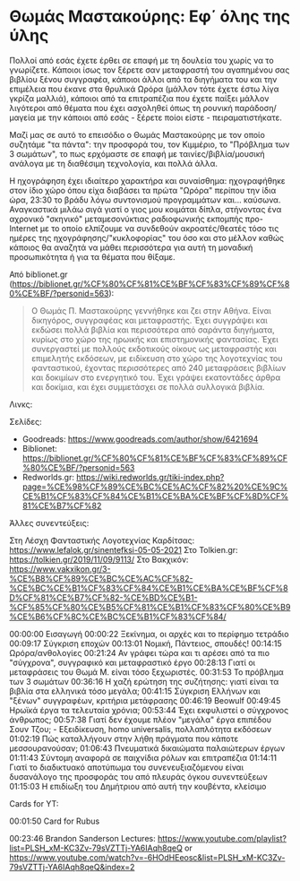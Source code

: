# Θωμάς Μαστακούρης: Eφ΄ όλης της ύλης

Πολλοί από εσάς έχετε έρθει σε επαφή με τη δουλεία του χωρίς να το γνωρίζετε. Κάποιοι ίσως τον ξέρετε σαν μεταφραστή του αγαπημένου σας βιβλίου ξένου συγγραφέα, κάποιοι άλλοι από τα διηγήματα του και την επιμέλεια που έκανε στα θρυλικά Ωρόρα (μάλλον τότε έχετε έστω λίγα γκρίζα μαλλιά), κάποιοι από τα επιτραπέζια που έχετε παίξει μάλλον λιγότεροι από θέματα που έχει ασχοληθεί όπως τη ρουνική παράδοση/μαγεία με την κάποιοι από εσάς - ξέρετε ποίοι είστε - πειραματιστήκατε.

Μαζί μας σε αυτό το επεισόδιο ο Θωμάς Μαστακούρης με τον οποίο συζητάμε "τα πάντα": την προσφορά του, τον Κιμμέριο, το "Πρόβλημα των 3 σωμάτων", το πως ερχόμαστε σε επαφή με ταινίες/βιβλία/μουσική ανάλογα με τη διαθέσιμη τεχνολογία, και πολλά άλλα.

Η ηχογράφηση έχει ιδιαίτερο χαρακτήρα και συναίσθημα: ηχογραφήθηκε στον ίδιο χώρο όπου είχα διαβάσει τα πρώτα "Ωρόρα" περίπου την ίδια ώρα, 23:30 το βράδυ λόγω συντονισμού προγραμμάτων και… καύσωνα. Αναγκαστικά μιλάω σιγά γιατί ο γιος μου κοιμάται δίπλα, στήνοντας ένα αχρονικό "σκηνικό" μεταμεσονύκτιας ραδιοφωνικής εκπομπής προ-Internet με το οποίο ελπίζουμε να συνδεθούν ακροατές/θεατές τόσο τις ημέρες της ηχογράφησης/"κυκλοφορίας" του όσο και στο μέλλον καθώς κάποιος θα αναζητά να μάθει περισσότερα για αυτή τη μοναδική προσωπικότητα ή για τα θέματα που θίξαμε.

Από biblionet.gr (https://biblionet.gr/%CF%80%CF%81%CE%BF%CF%83%CF%89%CF%80%CE%BF/?personid=563):

> Ο Θωμάς Π. Μαστακούρης γεννήθηκε και ζει στην Αθήνα. Είναι δικηγόρος, συγγραφέας και μεταφραστής. Έχει συγγράψει και εκδώσει πολλά βιβλία και περισσότερα από σαράντα διηγήματα, κυρίως στο χώρο της ηρωικής και επιστημονικής φαντασίας. Έχει συνεργαστεί με πολλούς εκδοτικούς οίκους ως μεταφραστής και επιμελητής εκδόσεων, με ειδίκευση στο χώρο της λογοτεχνίας του φανταστικού, έχοντας περισσότερες από 240 μεταφράσεις βιβλίων και δοκιμίων στο ενεργητικό του. Έχει γράψει εκατοντάδες άρθρα και δοκίμια, και έχει συμμετάσχει σε πολλά συλλογικά βιβλία.

Λινκς:

Σελίδες:

- Goodreads: <https://www.goodreads.com/author/show/6421694>
- Biblionet: <https://biblionet.gr/%CF%80%CF%81%CE%BF%CF%83%CF%89%CF%80%CE%BF/?personid=563>
- Redworlds.gr: <https://wiki.redworlds.gr/tiki-index.php?page=%CE%98%CF%89%CE%BC%CE%AC%CF%82%20%CE%9C%CE%B1%CF%83%CF%84%CE%B1%CE%BA%CE%BF%CF%8D%CF%81%CE%B7%CF%82>

Άλλες συνεντεύξεις:

Στη Λέσχη Φανταστικής Λογοτεχνίας Καρδίτσας: <https://www.lefalok.gr/sinentefksi-05-05-2021>
Στο Tolkien.gr: <https://tolkien.gr/2019/11/09/9113/>
Στο Βακχικόν: <https://www.vakxikon.gr/3-%CE%B8%CF%89%CE%BC%CE%AC%CF%82-%CE%BC%CE%B1%CF%83%CF%84%CE%B1%CE%BA%CE%BF%CF%8D%CF%81%CE%B7%CF%82-%CE%BD%CE%B1-%CF%85%CF%80%CE%B5%CF%81%CE%B1%CF%83%CF%80%CE%B9%CE%B6%CF%8C%CE%BC%CE%B1%CF%83%CF%84/>

00:00:00 Εισαγωγή
00:00:22 Ξεκίνημα, οι αρχές και το περίφημο τετράδιο
00:09:17 Σύγκριση εποχών
00:13:01 Νομική, Πάντειος, σπουδές!
00:14:15 Ωρόρα/ανθολογίες
00:21:24 Αν γράφει τώρα και τι αρέσει από τα πιο "σύγχρονα", συγγραφικό και μεταφραστικό έργο
00:28:13 Γιατί οι μεταφράσεις του Θωμά Μ. είναι τόσο ξεχωριστές.
00:31:53 Το πρόβλημα των 3 σωμάτων
00:36:16 Η χαζή ερώτηση της συζήτησης: γιατί είναι τα βιβλία στα ελληνικά τόσο μεγάλα;
00:41:15 Σύγκριση Ελλήνων και "ξένων" συγγραφέων, κριτήρια μετάφρασης
00:46:19 Beowulf
00:49:45 Ηρωϊκά έργα τα τελευταία χρόνια;
00:53:44 Έχει εκφυλιστεί ο σύγχρονος άνθρωπος;
00:57:38 Γιατί δεν έχουμε πλέον "μεγάλα" έργα επιπέδου Σουν Τζου; - Εξειδίκευση, homo universalis, πολλαπλότητα εκδόσεων
01:02:19 Πώς καταλλήγουν στην λήθη πράγματα που κάποτε μεσσουρανούσαν;
01:06:43 Πνευματικά δικαιώματα παλαιώτερων έργων
01:11:43 Σύντομη αναφορά σε παιχνίδια ρόλων και επιτραπέζια
01:14:11 Γιατί το διαδικτυακό αποτύπωμα του συνενευξιαζόμενου είναι δυσανάλογο της προσφοράς του από πλευράς όγκου συνεντεύξεων
01:15:03 Η επιδίωξη του Δημήτριου από αυτή την κουβέντα, κλείσιμο

Cards for YT:

00:01:50 Card for Rubus

00:23:46 Brandon Sanderson Lectures: https://www.youtube.com/playlist?list=PLSH_xM-KC3Zv-79sVZTTj-YA6IAqh8qeQ  or https://www.youtube.com/watch?v=-6HOdHEeosc&list=PLSH_xM-KC3Zv-79sVZTTj-YA6IAqh8qeQ&index=2

